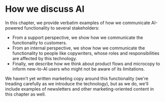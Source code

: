 # How we discuss AI

In this chapter, we provide verbatim examples of how we communicate AI-powered functionality to several stakeholders:
  * From a support perspective, we show how we communicate the functionality to customers.
  * From an internal perspective, we show how we communicate the functionality to people like copywriters, whose roles and responsibilities are affected by this technology.
  * Finally, we describe how we think about product flows and microcopy to inform new-to-AI users who might not be aware of its limitations.

We haven't yet written marketing copy around this functionality (we're treading carefully as we introduce the technology), but as we do, we'll include examples of newsletters and other marketing-oriented content in this chapter as well.
